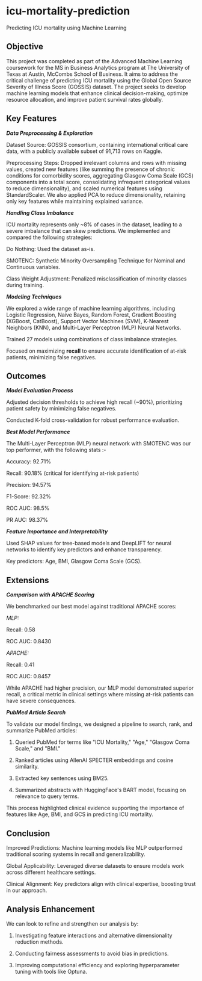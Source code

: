 # icu-mortality-prediction
Predicting ICU mortality using Machine Learning

## Objective
This project was completed as part of the Advanced Machine Learning coursework for the MS in Business Analytics program at The University of Texas at Austin, McCombs School of Business. It aims to address the critical challenge of predicting ICU mortality using the Global Open Source Severity of Illness Score (GOSSIS) dataset. The project seeks to develop machine learning models that enhance clinical decision-making, optimize resource allocation, and improve patient survival rates globally.

## Key Features

***Data Preprocessing & Exploration***

Dataset Source: GOSSIS consortium, containing international critical care data, with a publicly available subset of 91,713 rows on Kaggle.

Preprocessing Steps: Dropped irrelevant columns and rows with missing values, created new features (like summing the presence of chronic conditions for comorbidity scores, aggregating Glasgow Coma Scale (GCS) components into a total score, consolidating infrequent categorical values to reduce dimensionality), and scaled numerical features using StandardScaler. We also applied PCA to reduce dimensionality, retaining only key features while maintaining explained variance.


***Handling Class Imbalance***

ICU mortality represents only ~8% of cases in the dataset, leading to a severe imbalance that can skew predictions. We implemented and compared the following strategies:

Do Nothing: Used the dataset as-is.

SMOTENC: Synthetic Minority Oversampling Technique for Nominal and Continuous variables.

Class Weight Adjustment: Penalized misclassification of minority classes during training.


***Modeling Techniques***

We explored a wide range of machine learning algorithms, including Logistic Regression, Naive Bayes, Random Forest, Gradient Boosting (XGBoost, CatBoost), Support Vector Machines (SVM), K-Nearest Neighbors (KNN), and Multi-Layer Perceptron (MLP) Neural Networks.

Trained 27 models using combinations of class imbalance strategies.

Focused on maximizing **recall** to ensure accurate identification of at-risk patients, minimizing false negatives.


## Outcomes

***Model Evaluation Process***

Adjusted decision thresholds to achieve high recall (~90%), prioritizing patient safety by minimizing false negatives.

Conducted K-fold cross-validation for robust performance evaluation.


***Best Model Performance***

The Multi-Layer Perceptron (MLP) neural network with SMOTENC was our top performer, with the following stats :-

Accuracy: 92.71%

Recall: 90.18% (critical for identifying at-risk patients)

Precision: 94.57%

F1-Score: 92.32%

ROC AUC: 98.5%

PR AUC: 98.37%


***Feature Importance and Interpretability***

Used SHAP values for tree-based models and DeepLIFT for neural networks to identify key predictors and enhance transparency.

Key predictors: Age, BMI, Glasgow Coma Scale (GCS).


## Extensions

***Comparison with APACHE Scoring***

We benchmarked our best model against traditional APACHE scores:

_*MLP:*_

Recall: 0.58

ROC AUC: 0.8430


_*APACHE:*_

Recall: 0.41

ROC AUC: 0.8457

While APACHE had higher precision, our MLP model demonstrated superior recall, a critical metric in clinical settings where missing at-risk patients can have severe consequences.


***PubMed Article Search***

To validate our model findings, we designed a pipeline to search, rank, and summarize PubMed articles:

1. Queried PubMed for terms like "ICU Mortality," "Age," "Glasgow Coma Scale," and "BMI."

2. Ranked articles using AllenAI SPECTER embeddings and cosine similarity.

3. Extracted key sentences using BM25.

4. Summarized abstracts with HuggingFace's BART model, focusing on relevance to query terms.

This process highlighted clinical evidence supporting the importance of features like Age, BMI, and GCS in predicting ICU mortality.


## Conclusion

Improved Predictions: Machine learning models like MLP outperformed traditional scoring systems in recall and generalizability.

Global Applicability: Leveraged diverse datasets to ensure models work across different healthcare settings.

Clinical Alignment: Key predictors align with clinical expertise, boosting trust in our approach.


## Analysis Enhancement

We can look to refine and strengthen our analysis by:

1. Investigating feature interactions and alternative dimensionality reduction methods.

2. Conducting fairness assessments to avoid bias in predictions.

3. Improving computational efficiency and exploring hyperparameter tuning with tools like Optuna.

